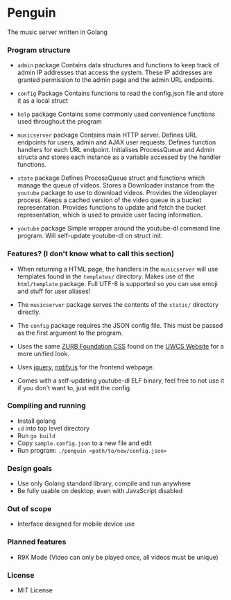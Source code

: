 # Penguin

The music server written in Golang

### Program structure

* `admin` package
Contains data structures and functions to keep track of admin IP addresses that access the system. These IP addresses are granted permission to the admin page and the admin URL endpoints.

* `config` Package
Contains functions to read the config.json file and store it as a local struct

* `help` package
Contains some commonly used convenience functions used throughout the program

* `musicserver` package
Contains main HTTP server. Defines URL endpoints for users, admin and AJAX user requests. Defines function handlers for each URL endpoint. Initialises ProcessQueue and Admin structs and stores each instance as a variable accessed by the handler functions.

* `state` package
Defines ProcessQueue struct and functions which manage the queue of videos. Stores a Downloader instance from the `youtube` package to use to download videos. Provides the videoplayer process. Keeps a cached version of the video queue in a bucket representation. Provides functions to update and fetch the bucket representation, which is used to provide user facing information.

* `youtube` package
Simple wrapper around the youtube-dl command line program. Will self-update youtube-dl on struct init.

### Features? (I don't know what to call this section)

* When returning a HTML page, the handlers in the `musicserver` will use templates found in the `templates/` directory. Makes use of the `html/template` package. Full UTF-8 is supported so you can use emoji and stuff for user aliases!

* The `musicserver` package serves the contents of the `static/` directory directly.

* The `config` package requires the JSON config file. This must be passed as the first argument to the program.

* Uses the same [ZURB Foundation CSS](http://foundation.zurb.com/) found on the [UWCS Website](http://uwcs.co.uk) for a more unified look.

* Uses [jquery](https://jquery.com/), [notify.js](https://notifyjs.com/) for the frontend webpage.

* Comes with a self-updating youtube-dl ELF binary, feel free to not use it if you don't want to, just edit the config.

### Compiling and running

* Install golang
* `cd` into top level directory
* Run `go build`
* Copy `sample.config.json` to a new file and edit
* Run program: `./penguin <path/to/new/config.json>`

### Design goals

* Use only Golang standard library, compile and run anywhere
* Be fully usable on desktop, even with JavaScript disabled

### Out of scope

* Interface designed for mobile device use

### Planned features

* R9K Mode (Video can only be played once, all videos must be unique)

### License

* MIT License
